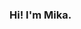 ### Hi! I'm Mika.

<!--
A very curious soul who loves to learn!

Interested in web development, game development, and software engineering roles. 

How to reach me: [LinkedIn]([url](https://www.linkedin.com/in/mikaellalayug/) [Gmail](mika.layug@gmail.com)

-->
